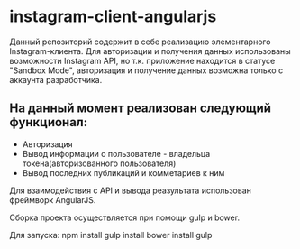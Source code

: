 # instagram-client-angularjs

Данный репозиторий содержит в себе реализацию элементарного Instagram-клиента. 
Для авторизации и получения данных использованы возможности Instagram API, но т.к. приложение находится в статусе "Sandbox Mode", авторизация и получение данных возможна только с аккаунта разработчика.

## На данный момент реализован следующий функционал:
* Авторизация
* Вывод информации о пользователе - владельца токена(авторизованного пользователя)
* Вывод последних публикаций и комметариев к ним

Для взаимодействия с API и вывода реазультата использован фреймворк AngularJS.

Сборка проекта осуществляется при помощи gulp и bower.

Для запуска:
	npm install
	gulp install 
	bower install
	gulp